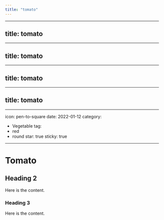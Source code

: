 ```yaml
---
title: "tomato"
---
```

---
title: tomato
---
---
title: tomato
---
---
title: tomato
---
---
title: tomato
---
---
icon: pen-to-square
date: 2022-01-12
category:
  - Vegetable
tag:
  - red
  - round
star: true
sticky: true
---

# Tomato

## Heading 2

Here is the content.

### Heading 3

Here is the content.
